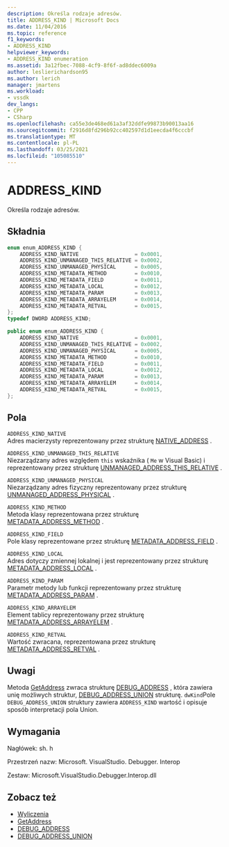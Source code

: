 ```yaml
---
description: Określa rodzaje adresów.
title: ADDRESS_KIND | Microsoft Docs
ms.date: 11/04/2016
ms.topic: reference
f1_keywords:
- ADDRESS_KIND
helpviewer_keywords:
- ADDRESS_KIND enumeration
ms.assetid: 3a12fbec-7088-4cf9-8f6f-ad8ddec6009a
author: leslierichardson95
ms.author: lerich
manager: jmartens
ms.workload:
- vssdk
dev_langs:
- CPP
- CSharp
ms.openlocfilehash: ca55e3de468ed61a3af32ddfe99873b90013aa16
ms.sourcegitcommit: f2916d8fd296b92cc402597d1d1eecda4f6cccbf
ms.translationtype: MT
ms.contentlocale: pl-PL
ms.lasthandoff: 03/25/2021
ms.locfileid: "105085510"
---
```

# <a name="address_kind"></a>ADDRESS_KIND
Określa rodzaje adresów.

## <a name="syntax"></a>Składnia

```cpp
enum enum_ADDRESS_KIND {
    ADDRESS_KIND_NATIVE                  = 0x0001,
    ADDRESS_KIND_UNMANAGED_THIS_RELATIVE = 0x0002,
    ADDRESS_KIND_UNMANAGED_PHYSICAL      = 0x0005,
    ADDRESS_KIND_METADATA_METHOD         = 0x0010,
    ADDRESS_KIND_METADATA_FIELD          = 0x0011,
    ADDRESS_KIND_METADATA_LOCAL          = 0x0012,
    ADDRESS_KIND_METADATA_PARAM          = 0x0013,
    ADDRESS_KIND_METADATA_ARRAYELEM      = 0x0014,
    ADDRESS_KIND_METADATA_RETVAL         = 0x0015,
};
typedef DWORD ADDRESS_KIND;
```

```csharp
public enum enum_ADDRESS_KIND {
    ADDRESS_KIND_NATIVE                  = 0x0001,
    ADDRESS_KIND_UNMANAGED_THIS_RELATIVE = 0x0002,
    ADDRESS_KIND_UNMANAGED_PHYSICAL      = 0x0005,
    ADDRESS_KIND_METADATA_METHOD         = 0x0010,
    ADDRESS_KIND_METADATA_FIELD          = 0x0011,
    ADDRESS_KIND_METADATA_LOCAL          = 0x0012,
    ADDRESS_KIND_METADATA_PARAM          = 0x0013,
    ADDRESS_KIND_METADATA_ARRAYELEM      = 0x0014,
    ADDRESS_KIND_METADATA_RETVAL         = 0x0015,
};
```

## <a name="fields"></a>Pola
`ADDRESS_KIND_NATIVE`\
Adres macierzysty reprezentowany przez strukturę [NATIVE_ADDRESS](../../../extensibility/debugger/reference/native-address.md) .

`ADDRESS_KIND_UNMANAGED_THIS_RELATIVE`\
Niezarządzany adres względem `this` wskaźnika ( `Me` w Visual Basic) i reprezentowany przez strukturę [UNMANAGED_ADDRESS_THIS_RELATIVE](../../../extensibility/debugger/reference/unmanaged-address-this-relative.md) .

`ADDRESS_KIND_UNMANAGED_PHYSICAL`\
Niezarządzany adres fizyczny reprezentowany przez strukturę [UNMANAGED_ADDRESS_PHYSICAL](../../../extensibility/debugger/reference/unmanaged-address-physical.md) .

`ADDRESS_KIND_METHOD`\
Metoda klasy reprezentowana przez strukturę [METADATA_ADDRESS_METHOD](../../../extensibility/debugger/reference/metadata-address-method.md) .

`ADDRESS_KIND_FIELD`\
Pole klasy reprezentowane przez strukturę [METADATA_ADDRESS_FIELD](../../../extensibility/debugger/reference/metadata-address-field.md) .

`ADDRESS_KIND_LOCAL`\
Adres dotyczy zmiennej lokalnej i jest reprezentowany przez strukturę [METADATA_ADDRESS_LOCAL](../../../extensibility/debugger/reference/metadata-address-local.md) .

`ADDRESS_KIND_PARAM`\
Parametr metody lub funkcji reprezentowany przez strukturę [METADATA_ADDRESS_PARAM](../../../extensibility/debugger/reference/metadata-address-param.md) .

`ADDRESS_KIND_ARRAYELEM`\
Element tablicy reprezentowany przez strukturę [METADATA_ADDRESS_ARRAYELEM](../../../extensibility/debugger/reference/metadata-address-arrayelem.md) .

`ADDRESS_KIND_RETVAL`\
Wartość zwracana, reprezentowana przez strukturę [METADATA_ADDRESS_RETVAL](../../../extensibility/debugger/reference/metadata-address-retval.md) .

## <a name="remarks"></a>Uwagi
Metoda [GetAddress](../../../extensibility/debugger/reference/idebugaddress-getaddress.md) zwraca strukturę [DEBUG_ADDRESS](../../../extensibility/debugger/reference/debug-address.md) , która zawiera unię możliwych struktur, [DEBUG_ADDRESS_UNION](../../../extensibility/debugger/reference/debug-address-union.md) strukturę. `dwKind`Pole `DEBUG_ADDRESS_UNION` struktury zawiera `ADDRESS_KIND` wartość i opisuje sposób interpretacji pola Union.

## <a name="requirements"></a>Wymagania
Nagłówek: sh. h

Przestrzeń nazw: Microsoft. VisualStudio. Debugger. Interop

Zestaw: Microsoft.VisualStudio.Debugger.Interop.dll

## <a name="see-also"></a>Zobacz też
- [Wyliczenia](../../../extensibility/debugger/reference/enumerations-visual-studio-debugging.md)
- [GetAddress](../../../extensibility/debugger/reference/idebugaddress-getaddress.md)
- [DEBUG_ADDRESS](../../../extensibility/debugger/reference/debug-address.md)
- [DEBUG_ADDRESS_UNION](../../../extensibility/debugger/reference/debug-address-union.md)
